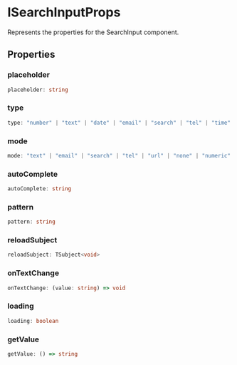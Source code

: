 # ISearchInputProps

Represents the properties for the SearchInput component.

## Properties

### placeholder

```ts
placeholder: string
```

### type

```ts
type: "number" | "text" | "date" | "email" | "search" | "tel" | "time" | "url" | "week"
```

### mode

```ts
mode: "text" | "email" | "search" | "tel" | "url" | "none" | "numeric" | "decimal"
```

### autoComplete

```ts
autoComplete: string
```

### pattern

```ts
pattern: string
```

### reloadSubject

```ts
reloadSubject: TSubject<void>
```

### onTextChange

```ts
onTextChange: (value: string) => void
```

### loading

```ts
loading: boolean
```

### getValue

```ts
getValue: () => string
```
